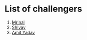 # List of challengers
1. [Mrinal](https://github.com/mrinal1224)
2. [Shivay](https://github.com/shivaylamba)
3. [Amit Yadav](https://github.com/warriorwizard)
